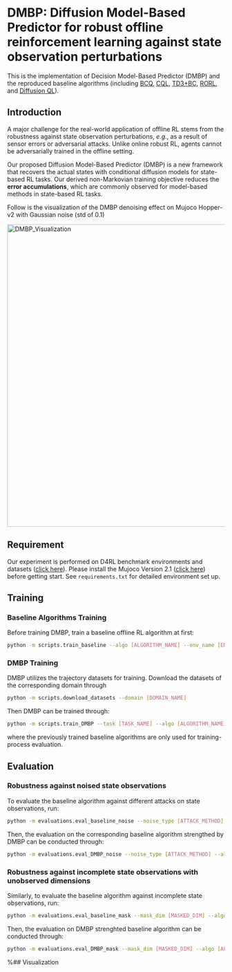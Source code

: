 # DMBP: Diffusion Model-Based Predictor for robust offline reinforcement learning against  state observation perturbations

This is the implementation of Decision Model-Based Predictor (DMBP) and the reproduced baseline algorithms (including [BCQ](https://arxiv.org/abs/1812.02900), [CQL](https://proceedings.neurips.cc/paper/2020/hash/0d2b2061826a5df3221116a5085a6052-Abstract.html), [TD3+BC](https://proceedings.neurips.cc/paper/2021/hash/a8166da05c5a094f7dc03724b41886e5-Abstract.html), [RORL](https://arxiv.org/abs/2206.02829), and [Diffusion QL](https://arxiv.org/abs/2208.06193)).

## Introduction

A major challenge for the real-world application of offline RL stems from the robustness against state observation perturbations, *e.g.*, as a result of sensor errors or adversarial attacks. Unlike online robust RL, agents cannot be adversarially trained in the offline setting.

Our proposed Diffusion Model-Based Predictor (DMBP) is a new framework that recovers the actual states with conditional diffusion models for state-based RL tasks. Our derived non-Markovian training objective reduces the **error accumulations**, which are commonly observed for model-based methods in state-based RL tasks.

Follow is the visualization of the DMBP denoising effect on Mujoco Hopper-v2 with Gaussian noise (std of 0.1)

 <img src="/Hopper_medium_replay.gif" width = "700" height = "700" alt="DMBP_Visualization" align=center />  


## Requirement
Our experiment is performed on D4RL benchmark environments and datasets ([click here](https://sites.google.com/view/d4rl-anonymous/)).
Please install the Mujoco Version 2.1 
([click here](https://github.com/deepmind/mujoco/releases)) before getting start. See `requirements.txt` for detailed environment set up.  

## Training
### Baseline Algorithms Training
Before training DMBP, train a baseline offline RL algorithm at first:
```bash
python -m scripts.train_baseline --algo [ALGORITHM_NAME] --env_name [ENV_NAME] --dataset [DATASET_NAME]
```
### DMBP Training
DMBP utilizes the trajectory datasets for training. Download the datasets of the corresponding domain through
```bash
python -m scripts.download_datasets --domain [DOMAIN_NAME]
```
Then DMBP can be trained through:
```bash
python -m scripts.train_DMBP --task [TASK_NAME] --algo [ALGORITHM_NAME] --env_name [ENV_NAME] --dataset [DATASET_NAME]
```
where the previously trained baseline algorithms are only used for training-process evaluation.

## Evaluation
### Robustness against noised state observations
To evaluate the baseline algorithm against different attacks on state observations, run:
```bash
python -m evaluations.eval_baseline_noise --noise_type [ATTACK_METHOD] --algo [ALGORITHM_NAME] --env_name [ENV_NAME] --dataset [DATASET_NAME]
```
Then, the evaluation on the corresponding baseline algorithm strengthed by DMBP can be conducted through:
```bash
python -m evaluations.eval_DMBP_noise --noise_type [ATTACK_METHOD] --algo [ALGORITHM_NAME] --env_name [ENV_NAME] --dataset [DATASET_NAME]
```
### Robustness against incomplete state observations with unobserved dimensions
Similarly, to evaluate the baseline algorithm against incomplete state observations, run:
```bash
python -m evaluations.eval_baseline_mask --mask_dim [MASKED_DIM] --algo [ALGORITHM_NAME] --env_name [ENV_NAME] --dataset [DATASET_NAME]
```
Then, the evaluation on DMBP strenghted baseline algorithm can be conducted through:
```bash
python -m evaluations.eval_DMBP_mask --mask_dim [MASKED_DIM] --algo [ALGORITHM_NAME] --env_name [ENV_NAME] --dataset [DATASET_NAME]
```
%## Visualization
